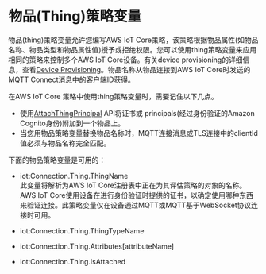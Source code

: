 # 物品(Thing)策略变量

物品(thing)策略变量允许您编写AWS IoT Core策略，该策略根据物品属性(如物品名称、物品类型和物品属性值)授予或拒绝权限。您可以使用thing策略变量来应用相同的策略来控制多个AWS IoT Core设备。有关device provisioning的详细信息，查看[Device Provisioning](https://docs.aws.amazon.com/iot/latest/developerguide/iot-provision.html)。物品名称从物品连接到AWS IoT Core时发送的MQTT Connect消息中的客户端ID获得。

在AWS IoT Core 策略中使用thing策略变量时，需要记住以下几点。

* 使用[AttachThingPrincipal](https://docs.aws.amazon.com/iot/latest/apireference/API_AttachThingPrincipal.html) API将证书或 principals(经过身份验证的Amazon Cognito身份)附加到一个物品上。
* 当您用物品策略变量替换物品名称时，MQTT连接消息或TLS连接中的clientId值必须与物品名称完全匹配。

下面的物品策略变量是可用的：

* iot:Connection.Thing.ThingName  
此变量将解析为AWS IoT Core注册表中正在为其评估策略的对象的名称。AWS IoT Core使用设备在进行身份验证时提供的证书，以确定使用哪种东西来验证连接。此策略变量仅在设备通过MQTT或MQTT基于WebSocket协议连接时可用。

* iot:Connection.Thing.ThingTypeName  

* iot:Connection.Thing.Attributes[attributeName]  

* iot:Connection.Thing.IsAttached  